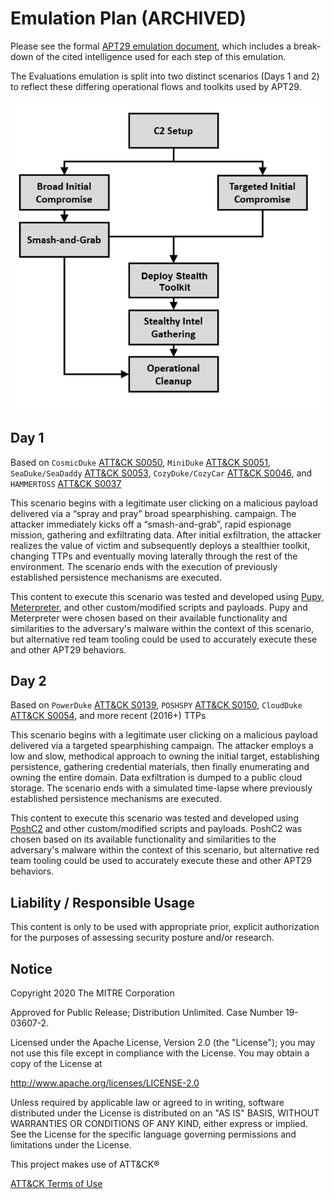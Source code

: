 # Emulation Plan (ARCHIVED)

Please see the formal [APT29 emulation document](APT29_EmuPlan.pdf), which includes a break-down of the cited intelligence used for each step of this emulation.

The Evaluations emulation is split into two distinct scenarios (Days 1 and 2) to reflect these differing operational flows and toolkits used by APT29.

![APT Operation Flow](APT29_Opflow.png)

## Day 1

Based on `CosmicDuke` [ATT&CK S0050](https://attack.mitre.org/software/S0050/), `MiniDuke` [ATT&CK S0051](https://attack.mitre.org/software/S0051/), `SeaDuke/SeaDaddy` [ATT&CK S0053](https://attack.mitre.org/software/S0053/), `CozyDuke/CozyCar` [ATT&CK S0046](https://attack.mitre.org/software/S0046/), and `HAMMERTOSS` [ATT&CK S0037](https://attack.mitre.org/software/S0037/)

This scenario begins with a legitimate user clicking on a malicious payload delivered via a “spray and pray” broad spearphishing. campaign. The attacker immediately kicks off a “smash-and-grab”, rapid espionage mission, gathering and exfiltrating data. After initial exfiltration, the attacker realizes the value of victim and subsequently deploys a stealthier toolkit, changing TTPs​ and eventually moving laterally through the rest of the environment. The scenario ends with the execution of previously established persistence mechanisms are executed.

This content to execute this scenario was tested and developed using [Pupy](https://github.com/n1nj4sec/pupy), [Meterpreter](https://github.com/rapid7/metasploit-framework), and other custom/modified scripts and payloads. Pupy and Meterpreter were chosen based on their available functionality and similarities to the adversary's malware within the context of this scenario, but alternative red team tooling could be used to accurately execute these and other APT29 behaviors.

## Day 2

Based on `PowerDuke` [ATT&CK S0139](https://attack.mitre.org/software/S0139/), `POSHSPY` [ATT&CK S0150](https://attack.mitre.org/software/S0150/), `CloudDuke` [ATT&CK S0054](https://attack.mitre.org/software/S0054/), and more recent (2016+) TTPs

This scenario begins with a legitimate user clicking on a malicious payload delivered via a targeted spearphishing​ campaign. The attacker employs a low and slow, methodical approach​ to owning the initial target, establishing persistence, gathering credential materials​, then finally enumerating and owning the entire domain​. Data exfiltration is dumped to a public cloud storage​. The scenario ends with a simulated time-lapse where previously established persistence mechanisms are executed.

This content to execute this scenario was tested and developed using [PoshC2](https://github.com/nettitude/PoshC2) and other custom/modified scripts and payloads. PoshC2 was chosen based on its available functionality and similarities to the adversary's malware within the context of this scenario, but alternative red team tooling could be used to accurately execute these and other APT29 behaviors.

## Liability / Responsible Usage

This content is only to be used with appropriate prior, explicit authorization for the purposes of assessing security posture and/or research.

## Notice

Copyright 2020 The MITRE Corporation

Approved for Public Release; Distribution Unlimited. Case Number 19-03607-2.

Licensed under the Apache License, Version 2.0 (the "License");
you may not use this file except in compliance with the License.
You may obtain a copy of the License at

   <http://www.apache.org/licenses/LICENSE-2.0>

Unless required by applicable law or agreed to in writing, software
distributed under the License is distributed on an "AS IS" BASIS,
WITHOUT WARRANTIES OR CONDITIONS OF ANY KIND, either express or implied.
See the License for the specific language governing permissions and
limitations under the License.

This project makes use of ATT&CK®

[ATT&CK Terms of Use](https://attack.mitre.org/resources/terms-of-use/)
